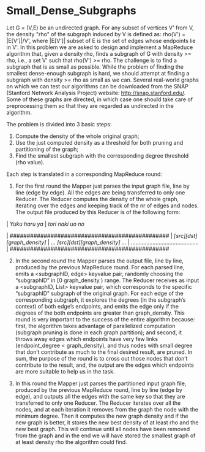 # Small_Dense_Subgraphs
Let G = (V,E) be an undirected graph. For any subset of vertices V' from V, the density "rho" of the subgraph induced by V is defined as:
                            rho(V') = |E[V']|/V',
where |E[V']| subset of E is the set of edges whose endpoints lie in V'. In this problem we are asked to design and implement a MapReduce algorithm that, given a density rho, finds a subgraph of G with density >= rho, i.e., a set V' such that rho(V') >= rho. The challenge is to find a subgraph that is as small as possible. While the problem of finding the smallest dense-enough subgraph is hard, we should attempt at finding a subgraph with density >= rho as small as we can.
Several real-world graphs on which we can test our algorithms can be downloaded from the SNAP (Stanford Network Analysis Project) website: http://snap.stanford.edu/. Some of these graphs are directed, in which case one should take care of preprocessing them so that they are regarded as undirected in the algorithm.

The problem is divided into 3 basic steps:
1. Compute the density of the whole original graph;
2. Use the just computed density as a threshold for both pruning and partitioning of the graph;
3. Find the smallest subgraph with the corresponding degree threshold (rho value).

Each step is translated in a corresponding MapReduce round:
1. For the first round the Mapper just parses the input graph file, line by line (edge by edge). All the edges are being transferred to only one Reducer.
The Reducer computes the density of the whole graph, iterating over the edges and keeping track of the nr of edges and nodes. The output file produced by this Reducer is of the following form:

| *Yuku haru ya*
| *tori naki uo no*

| *###############################################*
| *[src]<tab>[dst]<tab>[graph_density]*
| *... [src]<tab>[dst]<tab>[graph_density] ...*
| *............................................*
| *###############################################*

2. In the second round the Mapper parses the output file, line by line, produced by the previous  MapReduce round. For each parsed line, emits a <subgraphID, edge> keyvalue pair, randomly choosing the “subgraphID” in [0 graph_density ) range.
The Reducer receives as input a <subgraphID, List<edge>> keyvalue pair, which corresponds to the  specific “subgraphID” subgraph of the original graph. For each edge of the corresponding subgraph, it explores the degrees (in the subgraph’s context) of both edge’s endpoints, and emits the edge only if the degrees of the both endpoints are greater than graph_density.
This round is very important to the success of the entire algorithm because: first, the algorithm takes advantage of parallelized computation (subgraph pruning is done in each graph partition); and second, it throws away edges which endpoints have very few links (endpoint_degree < graph_density), and thus nodes with small degree that don’t contribute as much to the final desired result, are pruned.
In sum, the purpose of the round is to cross out those nodes that don’t contribute to the result, and, the output are the edges which endpoints are more suitable to help us in the task.

3. In this round the Mapper just parses the partitioned input graph file, produced by the previous MapReduce round, line by line (edge by edge), and outputs all the edges with the same key so that they are transferred to only one Reducer.
The Reducer iterates over all the nodes, and at each iteration it removes from the graph the node with the minimum degree. Then it computes the new graph density and if the new graph is better, it stores the new best density of at least rho and the new best graph. This will continue until all nodes have been removed from the graph and in the end we will have stored the smallest graph of at least density rho the algorithm could find.
